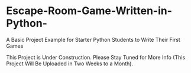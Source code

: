 # Escape-Room-Game-Written-in-Python-
A Basic Project Example for Starter Python Students to Write Their First Games

This Project is Under Construction. Please Stay Tuned for More Info (This Project Will Be Uploaded in Two Weeks to a Month).
